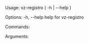 Usage:
    vz-registro ( -h | --help )

Options:
    -h, --help              help for vz-registro

Commands:

Arguments:
